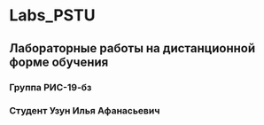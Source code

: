 # Labs_PSTU     
## Лабораторные работы на дистанционной форме обучения     
### Группа РИС-19-бз    
### Студент Узун Илья Афанасьевич     

